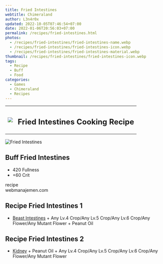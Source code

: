 ```yaml
---
title: Fried Intestines
webtitle: Chimeraland
author: L3n4r0x
updated: 2022-10-05T07:46:54+07:00
date: 2022-01-06T20:56:03+07:00
permalink: /recipes/fried-intestines.html
photos:
  - /recipes/fried-intestines/fried-intestines-name.webp
  - /recipes/fried-intestines/fried-intestines-icon.webp
  - /recipes/fried-intestines/fried-intestines-material.webp
thumbnail: /recipes/fried-intestines/fried-intestines-icon.webp
tags:
  - Recipe
  - Buff
  - Food
categories:
  - Games
  - Chimeraland
  - Recipes
---
```


<section id="bootstrap-wrapper"><link rel="stylesheet" href="https://cdn.statically.io/gh/dimaslanjaka/Web-Manajemen/40ac3225/css/bootstrap-4.5-wrapper.css"/><div class="row mb-2"><div class="col-md-12 mb-2"><table class="table" id="post-info"><tbody><tr><td><img class="d-inline-block me-2" src="/chimeraland/recipes/fried-intestines/fried-intestines-icon.webp" width="auto" height="auto"/></td><td><h1 class="fs-5">Fried Intestines Cooking Recipe</h1></td></tr></tbody></table></div></div><div class="card mb-2"><div class="row g-0"><div class="col-sm-4 position-relative mb-2"><img src="/chimeraland/recipes/fried-intestines/fried-intestines-material.webp" class="card-img fit-cover w-100 h-100" alt="Fried Intestines" data-fancybox="true"/></div><div class="col-sm-8 mb-2"><div class="card-body"><h2 class="card-title fs-5">Buff Fried Intestines</h2><div class="card-text"><ul><li>420 Fullness</li><li>+60 Crit</li></ul></div><span class="badge rounded-pill bg-dark">recipe</span></div><div class="card-footer text-end text-muted">webmanajemen.com</div></div></div></div><div class="row mb-2"><div class="col-12 col-lg-6 recipe-item mb-2"><div class="card"><div class="card-body"><h2 class="card-title fs-5">Recipe Fried Intestines 1</h2><div class="card-text"><ul><li><a class="text-decoration-none" href="/chimeraland/materials/beast-intestines.html">Beast Intestines</a><span> + </span>Any Lv.4 Crop/Any Lv.5 Crop/Any Lv.6 Crop/Any Flower/Any Mutant Flower<span> + </span>Peanut Oil</li></ul></div></div></div></div><div class="col-12 col-lg-6 recipe-item mb-2"><div class="card"><div class="card-body"><h2 class="card-title fs-5">Recipe Fried Intestines 2</h2><div class="card-text"><ul><li><a class="text-decoration-none" href="/chimeraland/materials/kidney.html">Kidney</a><span> + </span>Peanut Oil<span> + </span>Any Lv.4 Crop/Any Lv.5 Crop/Any Lv.6 Crop/Any Flower/Any Mutant Flower</li></ul></div></div></div></div></div></section>